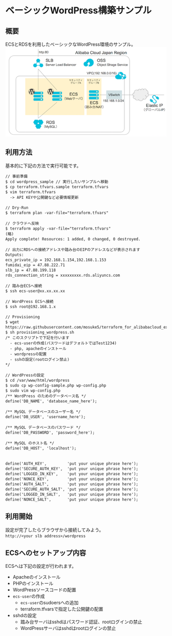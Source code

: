 # ベーシックWordPress構築サンプル
## 概要
ECSとRDSを利用したベーシックなWordPress環境のサンプル。  
![wordpress](/image/architecture_wordpress_advanced_sample.png)

## 利用方法
基本的に下記の方法で実行可能です。
```
// 事前準備
$ cd wordpress_sample // 実行したいサンプルへ移動
$ cp terraform.tfvars.sample terraform.tfvars
$ vim terraform.tfvars 
  -> API KEYや公開鍵など必要情報更新

// Dry-Run
$ terraform plan -var-file="terraform.tfvars"

// クラウドへ反映
$ terraform apply -var-file="terraform.tfvars"
(略)
Apply complete! Resources: 1 added, 0 changed, 0 destroyed.

// 出力にRDSへの接続アドレスや踏み台のEIPのアドレスなどが表示されます
Outputs:
ecs_private_ip = 192.168.1.154,192.168.1.153
fumidai_eip = 47.88.222.71
slb_ip = 47.88.199.118
rds_connection_string = xxxxxxxxx.rds.aliyuncs.com

// 踏み台ECSへ接続
$ ssh ecs-user@xx.xx.xx.xx

// WordPress ECSへ接続
$ ssh root@192.168.1.x

// Provisioning
$ wget https://raw.githubusercontent.com/mosuke5/terraform_for_alibabacloud_examples/master/wordpress_advanced_sample/provisioning_wordpress.sh
$ sh provisioning_wordpress.sh
/* このスクリプトで下記を行います
  - ecs-userの作成(パスワードはデフォルトではTest1234)
  - php, apacheのインストール
  - wordpressの配置
  - sshの設定(rootログイン禁止)
*/

// WordPressの設定
$ cd /var/www/html/wordpress
$ sudo cp wp-config-sample.php wp-config.php
$ sudo vim wp-config.php
/** WordPress のためのデータベース名 */
define('DB_NAME', 'database_name_here');

/** MySQL データベースのユーザー名 */
define('DB_USER', 'username_here');

/** MySQL データベースのパスワード */
define('DB_PASSWORD', 'password_here');

/** MySQL のホスト名 */
define('DB_HOST', 'localhost');


define('AUTH_KEY',         'put your unique phrase here');
define('SECURE_AUTH_KEY',  'put your unique phrase here');
define('LOGGED_IN_KEY',    'put your unique phrase here');
define('NONCE_KEY',        'put your unique phrase here');
define('AUTH_SALT',        'put your unique phrase here');
define('SECURE_AUTH_SALT', 'put your unique phrase here');
define('LOGGED_IN_SALT',   'put your unique phrase here');
define('NONCE_SALT',       'put your unique phrase here');
```

## 利用開始
設定が完了したらブラウザから接続してみよう。  
`http://<your slb address>/wordpress`

## ECSへのセットアップ内容
ECSへは下記の設定が行われます。
- Apacheのインストール
- PHPのインストール
- WordPressソースコードの配置
- `ecs-user`の作成
  - `ecs-user`のsudoersへの追加
  - terraform.tfvarsで指定した公開鍵の配置
- sshdの設定
  - 踏み台サーバはsshdはパスワード認証、rootログインの禁止
  - WordPressサーバはsshdはrootログインの禁止
